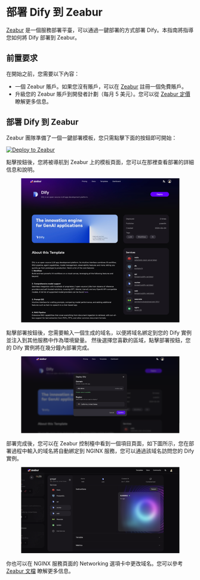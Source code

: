 # 部署 Dify 到 Zeabur

[Zeabur](https://zeabur.com) 是一個服務部署平臺，可以通過一鍵部署的方式部署 Dify。本指南將指導您如何將 Dify 部署到 Zeabur。

## 前置要求

在開始之前，您需要以下內容：

- 一個 Zeabur 賬戶。如果您沒有賬戶，可以在 [Zeabur](https://zeabur.com/) 註冊一個免費賬戶。
- 升級您的 Zeabur 賬戶到開發者計劃（每月 5 美元）。您可以從 [Zeabur 定價](https://zeabur.com/pricing) 瞭解更多信息。

## 部署 Dify 到 Zeabur

Zeabur 團隊準備了一個一鍵部署模板，您只需點擊下面的按鈕即可開始：

[![Deploy to Zeabur](https://zeabur.com/button.svg)](https://zeabur.com/1D4DOW)

點擊按鈕後，您將被導航到 Zeabur 上的模板頁面，您可以在那裡查看部署的詳細信息和說明。

<figure><img src="../../.gitbook/assets/zeabur-template-overview.jpeg" alt="Zeabur Template Overview"><figcaption></figcaption></figure>

點擊部署按鈕後，您需要輸入一個生成的域名，以便將域名綁定到您的 Dify 實例並注入到其他服務中作為環境變量。
然後選擇您喜歡的區域，點擊部署按鈕，您的 Dify 實例將在幾分鐘內部署完成。

<figure><img src="../../.gitbook/assets/zeabur-region-select.png" alt="Select Region"><figcaption></figcaption></figure>

部署完成後，您可以在 Zeabur 控制檯中看到一個項目頁面，如下圖所示，您在部署過程中輸入的域名將自動綁定到 NGINX 服務，您可以通過該域名訪問您的 Dify 實例。

<figure><img src="../../.gitbook/assets/zeabur-project.png" alt="Zeabur Project Overview"><figcaption></figcaption></figure>

你也可以在 NGINX 服務頁面的 Networking 選項卡中更改域名。您可以參考 [Zeabur 文檔](https://zeabur.com/docs/deploy/domain-binding) 瞭解更多信息。